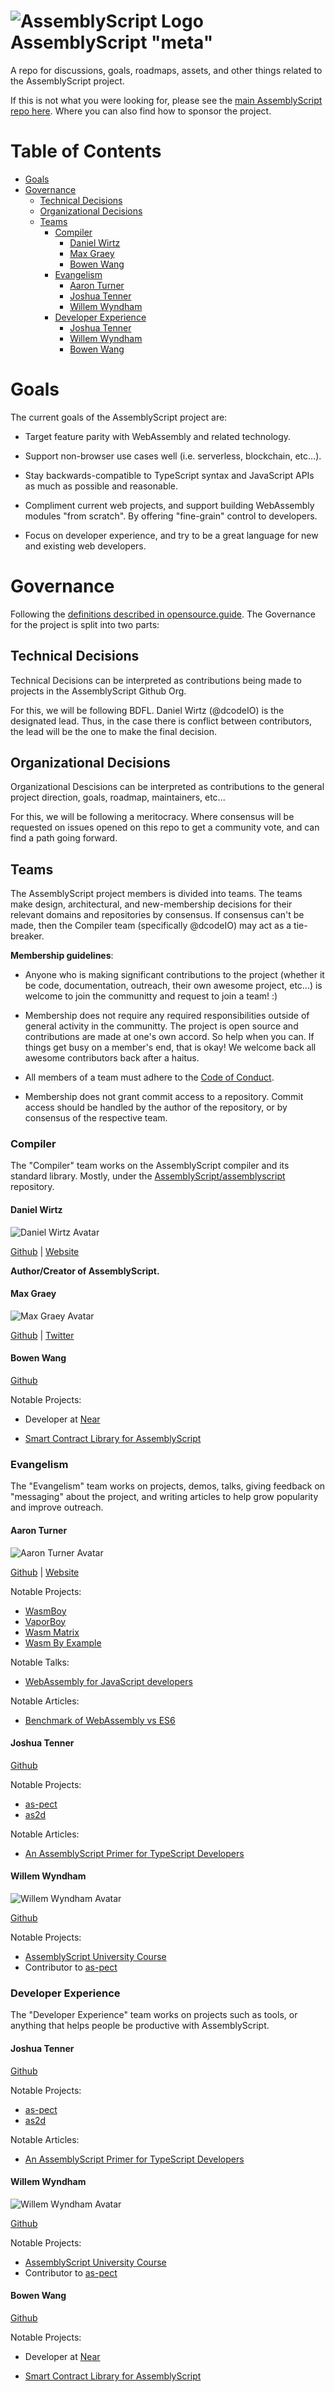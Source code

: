 ![AssemblyScript Logo](https://avatars1.githubusercontent.com/u/28916798?s=64) AssemblyScript "meta"
=================

A repo for discussions, goals, roadmaps, assets, and other things related to the AssemblyScript project.

If this is not what you were looking for, please see the [main AssemblyScript repo here](https://github.com/AssemblyScript/assemblyscript). Where you can also find how to sponsor the project.

# Table of Contents

* [Goals](#goals)
* [Governance](#governance)
  * [Technical Decisions](#technical-decisions)
  * [Organizational Decisions](#organizational-decisions)
  * [Teams](#teams)
    * [Compiler](#compiler)
      * [Daniel Wirtz](#daniel-wirtz)
      * [Max Graey](#max-graey)
      * [Bowen Wang](#bowen-wang)
    * [Evangelism](#evangelism)
      * [Aaron Turner](#aaron-turner)
      * [Joshua Tenner](#joshua-tenner)
      * [Willem Wyndham](#willem-wyndham)
    * [Developer Experience](#developer-experience)
      * [Joshua Tenner](#joshua-tenner-1)
      * [Willem Wyndham](#willem-wyndham-1)
      * [Bowen Wang](#bowen-wang-1)

# Goals

The current goals of the AssemblyScript project are:

* Target feature parity with WebAssembly and related technology.

* Support non-browser use cases well (i.e. serverless, blockchain, etc...).

* Stay backwards-compatible to TypeScript syntax and JavaScript APIs as much as possible and reasonable.

* Compliment current web projects, and support building WebAssembly modules "from scratch". By offering "fine-grain" control to developers.

* Focus on developer experience, and try to be a great language for new and existing web developers. 

# Governance

Following the [definitions described in opensource.guide](https://opensource.guide/leadership-and-governance/#what-are-some-of-the-common-governance-structures-for-open-source-projects). The Governance for the project is split into two parts:

## Technical Decisions

Technical Decisions can be interpreted as contributions being made to projects in the AssemblyScript Github Org.

For this, we will be following BDFL. Daniel Wirtz (@dcodeIO) is the designated lead. Thus, in the case there is conflict between contributors, the lead will be the one to make the final decision.

## Organizational Decisions

Organizational Descisions can be interpreted as contributions to the general project direction, goals, roadmap, maintainers, etc...

For this, we will be following a meritocracy. Where consensus will be requested on issues opened on this repo to get a community vote, and can find a path going forward.

## Teams

The AssemblyScript project members is divided into teams. The teams make design, architectural, and new-membership decisions for their relevant domains and repositories by consensus. If consensus can't be made, then the Compiler team (specifically @dcodeIO) may act as a tie-breaker. 

**Membership guidelines**:

* Anyone who is making significant contributions to the project (whether it be code, documentation, outreach, their own awesome project, etc...) is welcome to join the communitty and request to join a team! :)

* Membership does not require any required responsibilities outside of general activity in the communitty. The project is open source and contributions are made at one's own accord. So help when you can. If things get busy on a member's end, that is okay! We welcome back all awesome contributors back after a haitus.

* All members of a team must adhere to the [Code of Conduct](./CODE_OF_CONDUCT.md).

* Membership does not grant commit access to a repository. Commit access should be handled by the author of the repository, or by consensus of the respective team.

### Compiler

The "Compiler" team works on the AssemblyScript compiler and its standard library. Mostly, under the [AssemblyScript/assemblyscript](https://github.com/AssemblyScript/assemblyscript) repository.

#### Daniel Wirtz

![Daniel Wirtz Avatar](https://avatars0.githubusercontent.com/u/1136893?s=150&v=4)

[Github](https://github.com/dcodeIO) | [Website](https://dcode.io/)

**Author/Creator of AssemblyScript.**

#### Max Graey

![Max Graey Avatar](https://avatars0.githubusercontent.com/u/1301959?s=150&v=4)

[Github](https://github.com/MaxGraey) | [Twitter](https://twitter.com/MaxGraey)

#### Bowen Wang

[Github](https://github.com/bowenwang1996)

Notable Projects:

* Developer at [Near](https://nearprotocol.com/)

* [Smart Contract Library for AssemblyScript](https://github.com/nearprotocol/near-runtime-ts)

### Evangelism

The "Evangelism" team works on projects, demos, talks, giving feedback on "messaging" about the project, and writing articles to help grow popularity and improve outreach.

#### Aaron Turner

![Aaron Turner Avatar](https://avatars0.githubusercontent.com/u/1448289?s=150&v=4)

[Github](https://github.com/torch2424) | [Website](https://aaronthedev.com/)

Notable Projects: 

* [WasmBoy](https://github.com/torch2424/wasmboy)
* [VaporBoy](https://github.com/torch2424/vaporBoy)
* [Wasm Matrix](https://github.com/torch2424/wasm-matrix)
* [Wasm By Example](https://github.com/torch2424/wasm-by-example) 

Notable Talks:

* [WebAssembly for JavaScript developers](https://youtu.be/ZlL1nduatZQ)

Notable Articles:

* [Benchmark of WebAssembly vs ES6](https://medium.com/@torch2424/webassembly-is-fast-a-real-world-benchmark-of-webassembly-vs-es6-d85a23f8e193)

#### Joshua Tenner

[Github](https://github.com/jtenner)

Notable Projects:

* [as-pect](https://github.com/jtenner/as-pect)
* [as2d](https://github.com/as2d/as2d)

Notable Articles:

* [An AssemblyScript Primer for TypeScript Developers](https://dev.to/jtenner/an-assemblyscript-primer-for-typescript-developers-lf1)

#### Willem Wyndham

![Willem Wyndham Avatar](https://avatars0.githubusercontent.com/u/1483244?s=150&v=4)

[Github](https://github.com/willemneal)

Notable Projects:

* [AssemblyScript University Course](http://www.cs.umd.edu/class/spring2019/cmsc388I/assemblyscript.html)
* Contributor to [as-pect](https://github.com/jtenner/as-pect)

### Developer Experience

The "Developer Experience" team works on projects such as tools, or anything that helps people be productive with AssemblyScript.


#### Joshua Tenner

[Github](https://github.com/jtenner)

Notable Projects:

* [as-pect](https://github.com/jtenner/as-pect)
* [as2d](https://github.com/as2d/as2d)

Notable Articles:

* [An AssemblyScript Primer for TypeScript Developers](https://dev.to/jtenner/an-assemblyscript-primer-for-typescript-developers-lf1)

#### Willem Wyndham

![Willem Wyndham Avatar](https://avatars0.githubusercontent.com/u/1483244?s=150&v=4)

[Github](https://github.com/willemneal)

Notable Projects:

* [AssemblyScript University Course](http://www.cs.umd.edu/class/spring2019/cmsc388I/assemblyscript.html)
* Contributor to [as-pect](https://github.com/jtenner/as-pect)

#### Bowen Wang

[Github](https://github.com/bowenwang1996)

Notable Projects:

* Developer at [Near](https://nearprotocol.com/)

* [Smart Contract Library for AssemblyScript](https://github.com/nearprotocol/near-runtime-ts)
